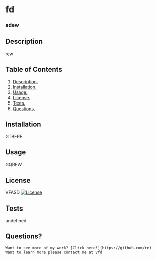 # fd
### adew
## Description
rew  
## Table of Contents
1. [ Description. ](#description)
2. [ Installation. ](#installation)
3. [ Usage. ](#usage)
4. [ License. ](#license)
6. [ Tests. ](#tests)
7. [ Questions. ](#questions)
## Installation
GTBFRE
## Usage
GQREW
## License
VFASD
[![License](https://img.shields.io/badge/License-BSD_2--Clause-orange.svg)](https://opensource.org/licenses/BSD-2-Clause)

## Tests
  undefined
## Questions?
    Want to see more of my work? [Click here!](https://github.com/re)
    Want to learn more please contact me at vfd
 